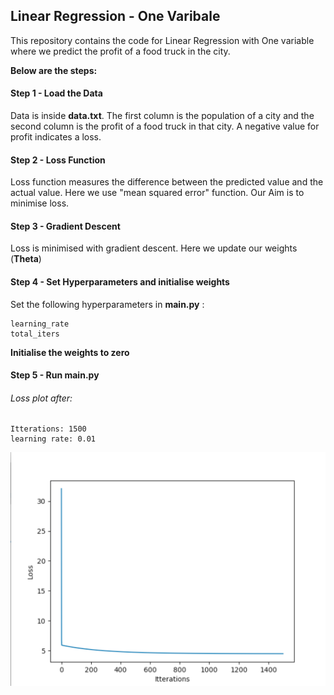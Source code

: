 ## Linear Regression - One Varibale
This repository contains the code for Linear Regression with One variable where we predict the profit of a food truck in the city.

**Below are the steps:**

#### Step 1 - Load the Data
Data is inside **data.txt**. The first column is the population of a city and the second column is the profit of a food truck in that city. 
A negative value for profit indicates a loss.

#### Step 2 - Loss Function
Loss function measures the difference between the predicted value and the actual value.
Here we use "mean squared error" function. Our Aim is to minimise loss.


#### Step 3 - Gradient Descent
Loss is minimised with gradient descent. Here we update our weights (**Theta**)

#### Step 4 - Set Hyperparameters and initialise weights
Set the following hyperparameters in **main.py** :

    learning_rate  
    total_iters

**Initialise the weights to zero**

#### Step 5 - Run main.py

###### Loss plot after:
    Itterations: 1500
    learning rate: 0.01
    
![alt text](one_variable/loss_plot.png)

